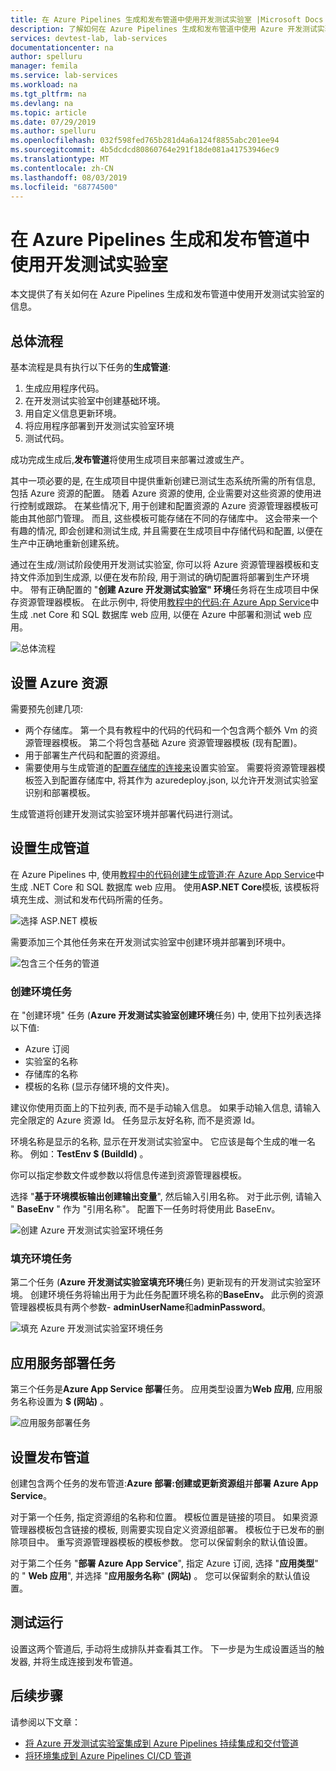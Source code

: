 ```yaml
---
title: 在 Azure Pipelines 生成和发布管道中使用开发测试实验室 |Microsoft Docs
description: 了解如何在 Azure Pipelines 生成和发布管道中使用 Azure 开发测试实验室。
services: devtest-lab, lab-services
documentationcenter: na
author: spelluru
manager: femila
ms.service: lab-services
ms.workload: na
ms.tgt_pltfrm: na
ms.devlang: na
ms.topic: article
ms.date: 07/29/2019
ms.author: spelluru
ms.openlocfilehash: 032f598fed765b281d4a6a124f8855abc201ee94
ms.sourcegitcommit: 4b5dcdcd80860764e291f18de081a41753946ec9
ms.translationtype: MT
ms.contentlocale: zh-CN
ms.lasthandoff: 08/03/2019
ms.locfileid: "68774500"
---
```

# <a name="use-devtest-labs-in-azure-pipelines-build-and-release-pipelines"></a>在 Azure Pipelines 生成和发布管道中使用开发测试实验室
本文提供了有关如何在 Azure Pipelines 生成和发布管道中使用开发测试实验室的信息。 

## <a name="overall-flow"></a>总体流程
基本流程是具有执行以下任务的**生成管道**:

1. 生成应用程序代码。
1. 在开发测试实验室中创建基础环境。
1. 用自定义信息更新环境。
1. 将应用程序部署到开发测试实验室环境
1. 测试代码。 

成功完成生成后,**发布管道**将使用生成项目来部署过渡或生产。 

其中一项必要的是, 在生成项目中提供重新创建已测试生态系统所需的所有信息, 包括 Azure 资源的配置。 随着 Azure 资源的使用, 企业需要对这些资源的使用进行控制或跟踪。 在某些情况下, 用于创建和配置资源的 Azure 资源管理器模板可能由其他部门管理。 而且, 这些模板可能存储在不同的存储库中。 这会带来一个有趣的情况, 即会创建和测试生成, 并且需要在生成项目中存储代码和配置, 以便在生产中正确地重新创建系统。 

通过在生成/测试阶段使用开发测试实验室, 你可以将 Azure 资源管理器模板和支持文件添加到生成源, 以便在发布阶段, 用于测试的确切配置将部署到生产环境中。 带有正确配置的 "**创建 Azure 开发测试实验室" 环境**任务将在生成项目中保存资源管理器模板。 在此示例中, 将使用[教程中的代码:在 Azure App Service](../app-service/app-service-web-tutorial-dotnetcore-sqldb.md)中生成 .net Core 和 SQL 数据库 web 应用, 以便在 Azure 中部署和测试 web 应用。

![总体流程](./media/use-devtest-labs-build-release-pipelines/overall-flow.png)

## <a name="set-up-azure-resources"></a>设置 Azure 资源
需要预先创建几项:

- 两个存储库。 第一个具有教程中的代码的代码和一个包含两个额外 Vm 的资源管理器模板。 第二个将包含基础 Azure 资源管理器模板 (现有配置)。
- 用于部署生产代码和配置的资源组。
- 需要使用与生成管道的[配置存储库的连接来](devtest-lab-create-environment-from-arm.md)设置实验室。 需要将资源管理器模板签入到配置存储库中, 将其作为 azuredeploy.json, 以允许开发测试实验室识别和部署模板。

生成管道将创建开发测试实验室环境并部署代码进行测试。

## <a name="set-up-a-build-pipeline"></a>设置生成管道
在 Azure Pipelines 中, 使用[教程中的代码创建生成管道:在 Azure App Service](../app-service/app-service-web-tutorial-dotnetcore-sqldb.md)中生成 .NET Core 和 SQL 数据库 web 应用。 使用**ASP.NET Core**模板, 该模板将填充生成、测试和发布代码所需的任务。

![选择 ASP.NET 模板](./media/use-devtest-labs-build-release-pipelines/select-asp-net.png)

需要添加三个其他任务来在开发测试实验室中创建环境并部署到环境中。

![包含三个任务的管道](./media/use-devtest-labs-build-release-pipelines/pipeline-tasks.png)

### <a name="create-environment-task"></a>创建环境任务
在 "创建环境" 任务 (**Azure 开发测试实验室创建环境**任务) 中, 使用下拉列表选择以下值:

- Azure 订阅
- 实验室的名称
- 存储库的名称
- 模板的名称 (显示存储环境的文件夹)。 

建议你使用页面上的下拉列表, 而不是手动输入信息。 如果手动输入信息, 请输入完全限定的 Azure 资源 Id。 任务显示友好名称, 而不是资源 Id。 

环境名称是显示的名称, 显示在开发测试实验室中。 它应该是每个生成的唯一名称。 例如：**TestEnv $ (BuildId)** 。 

你可以指定参数文件或参数以将信息传递到资源管理器模板。 

选择 "**基于环境模板输出创建输出变量**", 然后输入引用名称。 对于此示例, 请输入 " **BaseEnv** " 作为 "引用名称"。 配置下一任务时将使用此 BaseEnv。 

![创建 Azure 开发测试实验室环境任务](./media/use-devtest-labs-build-release-pipelines/create-environment.png)

### <a name="populate-environment-task"></a>填充环境任务
第二个任务 (**Azure 开发测试实验室填充环境**任务) 更新现有的开发测试实验室环境。 创建环境任务将输出用于为此任务配置环境名称的**BaseEnv。** 此示例的资源管理器模板具有两个参数- **adminUserName**和**adminPassword**。 

![填充 Azure 开发测试实验室环境任务](./media/use-devtest-labs-build-release-pipelines/populate-environment.png)

## <a name="app-service-deploy-task"></a>应用服务部署任务
第三个任务是**Azure App Service 部署**任务。 应用类型设置为**Web 应用**, 应用服务名称设置为 **$ (网站)** 。

![应用服务部署任务](./media/use-devtest-labs-build-release-pipelines/app-service-deploy.png)

## <a name="set-up-release-pipeline"></a>设置发布管道
创建包含两个任务的发布管道:**Azure 部署:创建或更新资源组**并**部署 Azure App Service**。 

对于第一个任务, 指定资源组的名称和位置。 模板位置是链接的项目。 如果资源管理器模板包含链接的模板, 则需要实现自定义资源组部署。 模板位于已发布的删除项目中。 重写资源管理器模板的模板参数。 您可以保留剩余的默认值设置。 

对于第二个任务 "**部署 Azure App Service**", 指定 Azure 订阅, 选择 "**应用类型**" 的 " **Web 应用**", 并选择 "**应用服务名称**" **(网站)** 。 您可以保留剩余的默认值设置。 

## <a name="test-run"></a>测试运行
设置这两个管道后, 手动将生成排队并查看其工作。 下一步是为生成设置适当的触发器, 并将生成连接到发布管道。

## <a name="next-steps"></a>后续步骤
请参阅以下文章：

- [将 Azure 开发测试实验室集成到 Azure Pipelines 持续集成和交付管道](devtest-lab-integrate-ci-cd-vsts.md)
- [将环境集成到 Azure Pipelines CI/CD 管道](integrate-environments-devops-pipeline.md)
